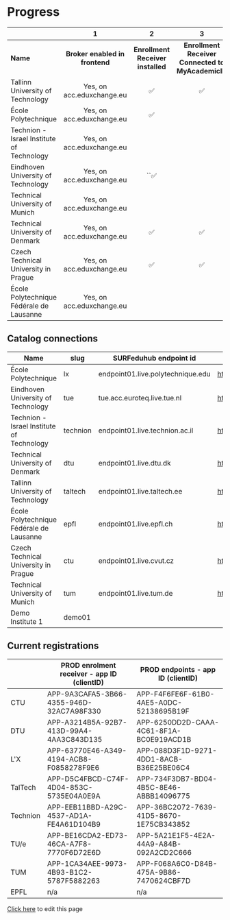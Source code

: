 # Progress

|                                           | 1                              | 2                                 | 3                                                 | 4                                                                          | 5                                             | 6                                             | 7                           | 8                           | 9                           | 10                                     | 11                                            |
|:----------------------------------------- |:------------------------------:|:---------------------------------:|:-------------------------------------------------:|:--------------------------------------------------------------------------:|:---------------------------------------------:|:---------------------------------------------:|:---------------------------:|:---------------------------:|:---------------------------:|:--------------------------------------:|:---------------------------------------------:|
| **Name**                                  | **Broker enabled in frontend** | **Enrollment Receiver installed** | **Enrollment Receiver Connected to MyAcademicID** | **endpoints available persons/me associations/external/me /associations/** | **Connection information in ServiceRegistry** | **OOAPI endpoints connected to MyacademicID** | **Test accounts available** | **Tested incoming student** | **Tested outgoing student** | **Receiver <-> Backend communication** | **OOAPI endpoints <-> Backend communication** |
| Tallinn University of Technology          | Yes, on acc.eduxchange.eu      | ✅                                 | ✅                                                 | ✅                                                                          | ✅                                             | ✅                                             | ✅                           |                             |                             |                                        |                                               |
| École Polytechnique                       | Yes, on acc.eduxchange.eu      | ✅                                 |                                                   |                                                                            | ✅                                             |                                               |                             |                             |                             |                                        |                                               |
| Technion - Israel Institute of Technology | Yes, on acc.eduxchange.eu      |                                   |                                                   |                                                                            |                                               |                                               |                             |                             |                             |                                        |                                               |
| Eindhoven University of Technology        | Yes, on acc.eduxchange.eu      | ``✅                               |                                                   | ✅                                                                          | ✅                                             | ✅                                             |                             |                             |                             |                                        |                                               |
| Technical University of Munich            | Yes, on acc.eduxchange.eu      |                                   |                                                   |                                                                            |                                               |                                               |                             |                             |                             |                                        |                                               |
| Technical University of Denmark           | Yes, on acc.eduxchange.eu      | ✅                                 | ✅                                                 |                                                                            |                                               |                                               | ✅                           |                             |                             |                                        |                                               |
| Czech Technical University in Prague      | Yes, on acc.eduxchange.eu      | ✅                                 | ✅                                                 | ✅                                                                          | ✅                                             | ✅                                             |                             |                             |                             |                                        |                                               |
| École Polytechnique Fédérale de Lausanne  | Yes, on acc.eduxchange.eu      |                                   |                                                   |                                                                            |                                               |                                               |                             |                             |                             |                                        |                                               |

## Catalog connections

| Name                                      | slug     | SURFeduhub endpoint id            | OOAPI Base url                                         |
| ----------------------------------------- | -------- | --------------------------------- | ------------------------------------------------------ |
| École Polytechnique                       | lx       | endpoint01.live.polytechnique.edu | https://ooapi.telecom-paris.fr/api                     |
| Eindhoven University of Technology        | tue      | tue.acc.euroteq.live.tue.nl       | https://tueacc-euroteq.osiris-link.nl/ooapi/v5         |
| Technion - Israel Institute of Technology | technion | endpoint01.live.technion.ac.il    | https://students.technion.ac.il/local/euroteq/ooapi/v5 |
| Technical University of Denmark           | dtu      | endpoint01.live.dtu.dk            | https://ooapi.ait.dtu.dk/get                           |
| Tallinn University of Technology          | taltech  | endpoint01.live.taltech.ee        | https://juno.taltech.ee/euroteq/api/v5                 |
| École Polytechnique Fédérale de Lausanne  | epfl     | endpoint01.live.epfl.ch           | https://cede-webapps.epfl.ch/ooapi                     |
| Czech Technical University in Prague      | ctu      | endpoint01.live.cvut.cz           | https://du50.vc.cvut.cz/eq/api/v5/                     |
| Technical University of Munich            | tum      | endpoint01.live.tum.de            | https://campus.tum.de/tumonline/co/euroteq/api         |
| Demo Institute 1                          | demo01   |                                   |                                                        |

## Current registrations

|          | **PROD enrolment receiver - app ID (clientID)** | **PROD endpoints - app ID (clientID)**   |
| -------- | ----------------------------------------------- | ---------------------------------------- |
| CTU      | APP-9A3CAFA5-3B66-4355-946D-32AC7A98F330        | APP-F4F6FE6F-61B0-4AE5-A0DC-52138695B19F |
| DTU      | APP-A3214B5A-92B7-413D-99A4-4AA3C843D135        | APP-6250DD2D-CAAA-4C61-8F1A-BC0E919ACD1B |
| L'X      | APP-63770E46-A349-4194-ACB8-F0858278F9E6        | APP-088D3F1D-9271-4DD1-8ACB-B36E25BE06C4 |
| TalTech  | APP-D5C4FBCD-C74F-4D04-853C-5735E04A0E9A        | APP-734F3DB7-BD04-4B5C-8E46-ABBB14096775 |
| Technion | APP-EEB11BBD-A29C-4537-AD1A-FE4A61D104B9        | APP-36BC2072-7639-41D5-8670-1E75CB343852 |
| TU/e     | APP-BE16CDA2-ED73-46CA-A7F8-7770F6D72E6D        | APP-5A21E1F5-4E2A-44A9-A84B-092A2CD2C666 |
| TUM      | APP-1CA34AEE-9973-4B93-B1C2-5787F5882263        | APP-F068A6C0-D84B-475A-9B86-7470624CBF7D |
| EPFL     | n/a                                             | n/a                                      |



[Click here](https://github.com/SURFnet/eduxchange-eu-tech-docs/edit/main/progress-prod.md)
to edit this page
